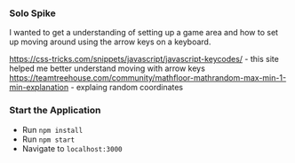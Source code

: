 

### Solo Spike

I wanted to get a understanding of setting up a game area and how to set up moving around using the arrow keys on a keyboard.

https://css-tricks.com/snippets/javascript/javascript-keycodes/ - this site helped me better understand moving with arrow keys
https://teamtreehouse.com/community/mathfloor-mathrandom-max-min-1-min-explanation - explaing random coordinates

### Start the Application

* Run `npm install`
* Run `npm start`
* Navigate to `localhost:3000`

